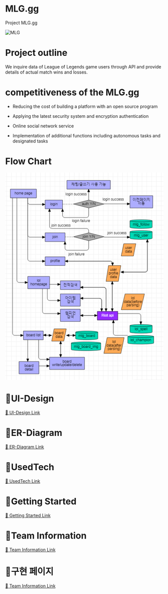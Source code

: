 # MLG.gg
Project MLG.gg   

![MLG](https://user-images.githubusercontent.com/81272766/124679847-2e04e980-df00-11eb-9d8a-b62803655eeb.png)

# Project outline


We inquire data of League of Legends game users through API and provide details of actual match wins and losses.

# competitiveness of the MLG.gg
- Reducing the cost of building a platform with an open source program
 <!--오픈소스로 이루어진 프로그램으로 플랫폼 구축 비용 절감-->
- Applying the latest security system and encryption authentication
 <!-- 최신 보안 시스템 및 암호화 인증 적용-->
- Online social network service 
 <!--온라인 소셜 네트워크 서비스-->
- Implementation of additional functions including autonomous tasks and designated tasks 
 <!--자율과제 및 지정과제를 포함한 추가 기능 구현-->


# Flow Chart

<img src="/documents/flow.PNG"></img>

# 🔗UI-Design

<a href="https://github.com/koreait0000/MLG.gg/issues/17">🔗 UI-Design Link</a>

# 🔗ER-Diagram

<a href="https://github.com/koreait0000/MLG.gg/issues/10">🔗 ER-Diagram Link</a>

# 🔗UsedTech

<a href="https://github.com/koreait0000/MLG.gg/issues/11">🔗 UsedTech Link</a>

# 🔗Getting Started

<a href="https://github.com/koreait0000/MLG.gg/issues/16">🔗 Getting Started Link</a>

# 🔗Team Information

<a href="https://github.com/koreait0000/MLG.gg/issues/15">🔗 Team Information Link</a> 

# 🔗구현 페이지

<a href="https://github.com/koreait0000/MLG.gg/issues/15">🔗 Team Information Link</a> 
